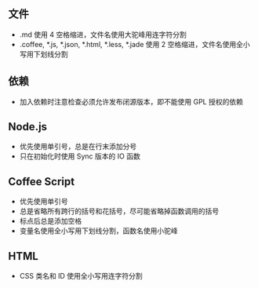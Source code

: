 ## 文件

* .md 使用 4 空格缩进，文件名使用大驼峰用连字符分割
* .coffee, *.js, *.json, *.html, *.less, *.jade 使用 2 空格缩进，文件名使用全小写用下划线分割

## 依赖

* 加入依赖时注意检查必须允许发布闭源版本，即不能使用 GPL 授权的依赖

## Node.js

* 优先使用单引号，总是在行末添加分号
* 只在初始化时使用 Sync 版本的 IO 函数

## Coffee Script

* 优先使用单引号
* 总是省略所有跨行的括号和花括号，尽可能省略掉函数调用的括号
* 标点后总是添加空格
* 变量名使用全小写用下划线分割，函数名使用小驼峰

## HTML

* CSS 类名和 ID 使用全小写用连字符分割
